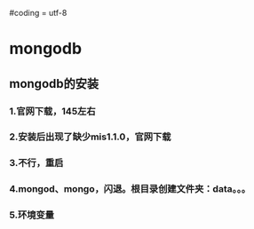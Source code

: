 #coding = utf-8

# mongodb

## mongodb的安装

### 1.官网下载，145左右

### 2.安装后出现了缺少mis1.1.0，官网下载

### 3.不行，重启
### 4.mongod、mongo，闪退。根目录创建文件夹：data。。。
### 5.环境变量

